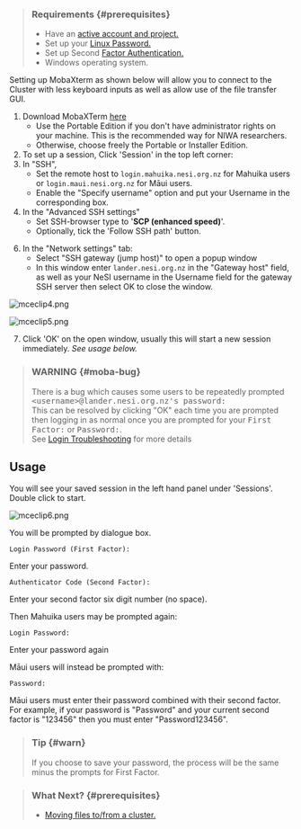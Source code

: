 > ### Requirements {#prerequisites}
>
> -   Have an [active account and
>     project.](https://support.nesi.org.nz/hc/en-gb/sections/360000196195-Accounts-Projects)
> -   Set up your [Linux
>     Password.](https://support.nesi.org.nz/hc/en-gb/articles/360000335995)
> -   Set up Second [Factor
>     Authentication.](https://support.nesi.org.nz/hc/en-gb/articles/360000203075)
> -   Windows operating system.

Setting up MobaXterm as shown below will allow you to connect to the
Cluster with less keyboard inputs as well as allow use of the file
transfer GUI.

1.  Download MobaXTerm
    [here](https://mobaxterm.mobatek.net/download-home-edition.html)
    -   Use the Portable Edition if you don\'t have administrator rights
        on your machine. This is the recommended way for NIWA
        researchers.
    -   Otherwise, choose freely the Portable or Installer Edition.
2.  To set up a session, Click \'Session\' in the top left corner:
3.  In \"SSH\",
    -   Set the remote host to `login.mahuika.nesi.org.nz` for Mahuika
        users or `login.maui.nesi.org.nz` for Māui users.
    -   Enable the \"Specify username\" option and put your Username in
        the corresponding box.
4.  In the \"Advanced SSH settings\"
    -   Set SSH-browser type to \'**SCP (enhanced speed)**\'.
    -   Optionally, tick the \'Follow SSH path\' button.

<!-- -->

6.  In the "Network settings" tab:
    -   Select \"SSH gateway (jump host)\" to open a popup window
    -   In this window enter `lander.nesi.org.nz` in the "Gateway host"
        field, as well as your NeSI username in the Username field for
        the gateway SSH server then select OK to close the window.

![mceclip4.png](https://support.nesi.org.nz/hc/article_attachments/4411672582031/mceclip4.png)

![mceclip5.png](https://support.nesi.org.nz/hc/article_attachments/4411672594191/mceclip5.png)

7.  Click \'OK\' on the open window, usually this will start a new
    session immediately. *See usage below.*

> ### WARNING {#moba-bug}
>
> There is a bug which causes some users to be repeatedly prompted
> <samp>\<username\>\@lander.nesi.org.nz\'s password:</samp>\
> This can be resolved by clicking \"OK\" each time you are prompted
> then logging in as normal once you are prompted for your <samp>First
> Factor:</samp> or <samp>Password:</samp>.\
> See [Login
> Troubleshooting](https://support.nesi.org.nz/hc/en-gb/articles/360000570215)
> for more details

## Usage

You will see your saved session in the left hand panel under
\'Sessions\'. Double click to start.

![mceclip6.png](https://support.nesi.org.nz/hc/article_attachments/4411680807951/mceclip6.png)

You will be prompted by dialogue box.

    Login Password (First Factor):

Enter your password.

    Authenticator Code (Second Factor):

Enter your second factor six digit number (no space).

Then Mahuika users may be prompted again:

    Login Password:

Enter your password again

Māui users will instead be prompted with:

    Password:

Māui users must enter their password combined with their second factor.
For example, if your password is \"Password\" and your current second
factor is \"123456\" then you must enter \"Password123456\".

> ### Tip {#warn}
>
> If you choose to save your password, the process will be the same
> minus the prompts for First Factor.

> ### What Next? {#prerequisites}
>
> -   [Moving files to/from a
>     cluster.](https://support.nesi.org.nz/hc/en-gb/articles/360000578455)
